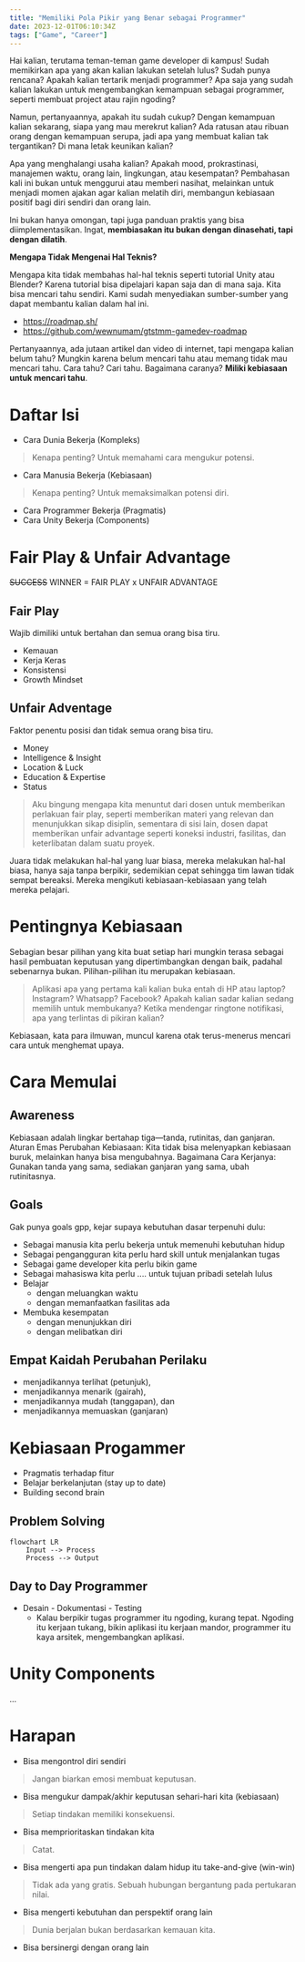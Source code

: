 ```yaml
---
title: "Memiliki Pola Pikir yang Benar sebagai Programmer"
date: 2023-12-01T06:10:34Z
tags: ["Game", "Career"]
---
```


Hai kalian, terutama teman-teman game developer di kampus! Sudah memikirkan apa yang akan kalian lakukan setelah lulus? Sudah punya rencana? Apakah kalian tertarik menjadi programmer? Apa saja yang sudah kalian lakukan untuk mengembangkan kemampuan sebagai programmer, seperti membuat project atau rajin ngoding?

Namun, pertanyaannya, apakah itu sudah cukup? Dengan kemampuan kalian sekarang, siapa yang mau merekrut kalian? Ada ratusan atau ribuan orang dengan kemampuan serupa, jadi apa yang membuat kalian tak tergantikan? Di mana letak keunikan kalian?

Apa yang menghalangi usaha kalian? Apakah mood, prokrastinasi, manajemen waktu, orang lain, lingkungan, atau kesempatan? Pembahasan kali ini bukan untuk menggurui atau memberi nasihat, melainkan untuk menjadi momen ajakan agar kalian melatih diri, membangun kebiasaan positif bagi diri sendiri dan orang lain.

Ini bukan hanya omongan, tapi juga panduan praktis yang bisa diimplementasikan. Ingat, **membiasakan itu bukan dengan dinasehati, tapi dengan dilatih**.

**Mengapa Tidak Mengenai Hal Teknis?**

Mengapa kita tidak membahas hal-hal teknis seperti tutorial Unity atau Blender? Karena tutorial bisa dipelajari kapan saja dan di mana saja. Kita bisa mencari tahu sendiri. Kami sudah menyediakan sumber-sumber yang dapat membantu kalian dalam hal ini.
- https://roadmap.sh/
- https://github.com/wewnumam/gtstmm-gamedev-roadmap

Pertanyaannya, ada jutaan artikel dan video di internet, tapi mengapa kalian belum tahu? Mungkin karena belum mencari tahu atau memang tidak mau mencari tahu. Cara tahu? Cari tahu. Bagaimana caranya? **Miliki kebiasaan untuk mencari tahu**.

# Daftar Isi
- Cara Dunia Bekerja (Kompleks)
> 	Kenapa penting? Untuk memahami cara mengukur potensi. 
- Cara Manusia Bekerja (Kebiasaan)
> 	Kenapa penting? Untuk memaksimalkan potensi diri.
- Cara Programmer Bekerja (Pragmatis)
- Cara Unity Bekerja (Components)
# Fair Play & Unfair Advantage

~~SUCCESS~~ WINNER = FAIR PLAY x UNFAIR ADVANTAGE
## Fair Play
Wajib dimiliki untuk bertahan dan semua orang bisa tiru.
- Kemauan
- Kerja Keras
- Konsistensi
- Growth Mindset
## Unfair Adventage 
Faktor penentu posisi dan tidak semua orang bisa tiru.
- Money
- Intelligence & Insight
- Location & Luck
- Education & Expertise
- Status

> Aku bingung mengapa kita menuntut dari dosen untuk memberikan perlakuan fair play, seperti memberikan materi yang relevan dan menunjukkan sikap disiplin, sementara di sisi lain, dosen dapat memberikan unfair advantage seperti koneksi industri, fasilitas, dan keterlibatan dalam suatu proyek.

Juara tidak melakukan hal-hal yang luar biasa, mereka melakukan hal-hal biasa, hanya
saja tanpa berpikir, sedemikian cepat sehingga tim lawan tidak sempat bereaksi. Mereka
mengikuti kebiasaan-kebiasaan yang telah mereka pelajari.
# Pentingnya Kebiasaan
Sebagian besar pilihan yang kita buat setiap hari mungkin terasa sebagai hasil pembuatan
keputusan yang dipertimbangkan dengan baik, padahal sebenarnya bukan. Pilihan-pilihan
itu merupakan kebiasaan.

> Aplikasi apa yang pertama kali kalian buka entah di HP atau laptop? Instagram? Whatsapp? Facebook?
> Apakah kalian sadar kalian sedang memilih untuk membukanya?
> Ketika mendengar ringtone notifikasi, apa yang terlintas di pikiran kalian?

Kebiasaan, kata para ilmuwan, muncul karena otak terus-menerus mencari cara untuk menghemat upaya.

# Cara Memulai 
## Awareness
Kebiasaan adalah lingkar bertahap tiga—tanda, rutinitas, dan ganjaran.
Aturan Emas Perubahan Kebiasaan: Kita tidak bisa melenyapkan kebiasaan buruk,
melainkan hanya bisa mengubahnya. Bagaimana Cara Kerjanya: Gunakan tanda yang
sama, sediakan ganjaran yang sama, ubah rutinitasnya. 
## Goals
Gak punya goals gpp, kejar supaya kebutuhan dasar terpenuhi dulu:
- Sebagai manusia kita perlu bekerja untuk memenuhi kebutuhan hidup
- Sebagai pengangguran kita perlu hard skill untuk menjalankan tugas
- Sebagai game developer kita perlu bikin game
- Sebagai mahasiswa kita perlu .... untuk tujuan pribadi setelah lulus
- Belajar
	- dengan meluangkan waktu
	- dengan memanfaatkan fasilitas ada
- Membuka kesempatan
	- dengan menunjukkan diri
	- dengan melibatkan diri 
## Empat Kaidah Perubahan Perilaku
- menjadikannya terlihat (petunjuk),
- menjadikannya menarik (gairah), 
- menjadikannya mudah (tanggapan), dan
- menjadikannya memuaskan (ganjaran)

# Kebiasaan Progammer
- Pragmatis terhadap fitur
- Belajar berkelanjutan (stay up to date)
- Building second brain
## Problem Solving
```mermaid
flowchart LR
	Input --> Process
	Process --> Output
```
## Day to Day Programmer
- Desain - Dokumentasi - Testing
	- Kalau berpikir tugas programmer itu ngoding, kurang tepat. Ngoding itu kerjaan tukang, bikin aplikasi itu kerjaan mandor, programmer itu kaya arsitek, mengembangkan aplikasi.
# Unity Components
...
# Harapan
- Bisa mengontrol diri sendiri
>	Jangan biarkan emosi membuat keputusan.
- Bisa mengukur dampak/akhir keputusan sehari-hari kita (kebiasaan)
>	Setiap tindakan memiliki konsekuensi.
- Bisa memprioritaskan tindakan kita
> 	Catat.
- Bisa mengerti apa pun tindakan dalam hidup itu take-and-give (win-win)
>	Tidak ada yang gratis. Sebuah hubungan bergantung pada pertukaran nilai.
- Bisa mengerti kebutuhan dan perspektif orang lain
> 	Dunia berjalan bukan berdasarkan kemauan kita.
- Bisa bersinergi dengan orang lain